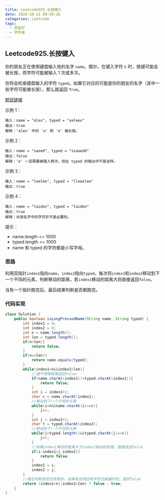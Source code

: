 ```yaml
---
title: Leetcode925.长按键入
date: 2020-10-21 09:58:26
categories: Leetcode
tags:
  - 双指针
  - 字符串
---
```


## Leetcode925.长按键入

你的朋友正在使用键盘输入他的名字 `name`。偶尔，在键入字符 c 时，按键可能会被长按，而字符可能被输入 1 次或多次。

你将会检查键盘输入的字符 `typed`。如果它对应的可能是你的朋友的名字（其中一些字符可能被长按），那么就返回 `True`。

 [题目链接](https://leetcode-cn.com/problems/long-pressed-name)

<!--more-->

示例 1：

```
输入：name = "alex", typed = "aaleex"
输出：true
解释：'alex' 中的 'a' 和 'e' 被长按。
```



示例 2：

```
输入：name = "saeed", typed = "ssaaedd"
输出：false
解释：'e' 一定需要被键入两次，但在 typed 的输出中不是这样。
```



示例 3：

```
输入：name = "leelee", typed = "lleeelee"
输出：true
```



示例 4：

```
输入：name = "laiden", typed = "laiden"
输出：true
解释：长按名字中的字符并不是必要的。
```




提示：

- name.length <= 1000
- typed.length <= 1000
- name 和 typed 的字符都是小写字母。



### 思路

利用双指针`index1`指向`name`，`index2`指向`typed`，每次将`index1`和`index2`移动到下一个不同的元素，判断移动的距离，若`index1`移动的距离大则直接返回`false`。

当有一个指针跑完后，最后结果判断是否都跑完。



### 代码实现

```java
class Solution {
    public boolean isLongPressedName(String name, String typed) {
        int index1 = 0;
        int index2 = 0;
        int n = name.length();
        int len = typed.length();
        if(n>len){
            return false;
        }
        if(n==len){
            return name.equals(typed);
        }
        while(index1<n&&index2<len){
            //值不相等直接返回false
            if(name.charAt(index1)!=typed.charAt(index2)){
                return false;
            }
            int i = index1+1;
            char c = name.charAt(index1);
            //移动到下一个不同的元素
            while(i<n&&name.charAt(i)==c){
                i++;
            }
            int j = index2+1;
            char t = typed.charAt(index2);
            //移动到下一个不同的元素
            while(j<typed.length()&&typed.charAt(j)==t){
                j++;
            }
            //如果index1移动的距离大于index2移动的距离，直接返回false
            if(i-index1>j-index2){
                return false;
            }
            index1 = i;
            index2 = j;
        }
        //最后判断是否还有剩余，如果有说明还有字符没被遍历到，返回false
        return (index1<n||index2<len) ? false : true;
    }
}
```

